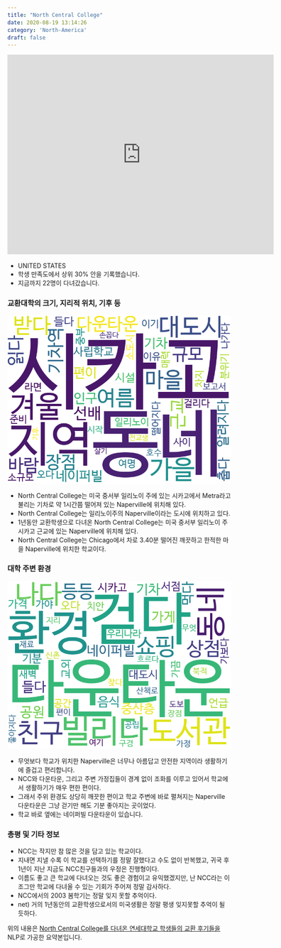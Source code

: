 ```yaml
---
title: "North Central College"
date: 2020-08-19 13:14:26
category: 'North-America'
draft: false
---
```


<iframe
width="600"
height="450"
frameborder="0" style="border:0"
src="https://www.google.com/maps/embed/v1/place?key=AIzaSyC9e1AME-pVmWC4hBpFdu5S4dKzyepa3HQ&q=North+Central+College&center=41.772663,-88.1440142&zoom=14" allowfullscreen>
</iframe>

* UNITED STATES
* 학생 만족도에서 상위 30% 안을 기록했습니다.
* 지금까지 22명이 다녀갔습니다. 

### 교환대학의 크기, 지리적 위치, 기후 등

![gen_info-WordCloud](../univ_wordclouds_okt/gen_info/US000127_gen_info_okt.png)

* North Central College는 미국 중서부 일리노이 주에 있는 시카고에서 Metra라고 불리는 기차로 약 1시간쯤 떨어져 있는 Naperville에 위치해 있다.
* North Central College는 일리노이주의 Naperville이라는 도시에 위치하고 있다.
* 1년동안 교환학생으로 다녀온 North Central College는 미국 중서부 일리노이 주 시카고 근교에 있는 Naperville에 위치해 있다.
* North Central College는 Chicago에서 차로 3.40분 떨어진 깨끗하고 한적한 마을 Naperville에 위치한 학교이다.


### 대학 주변 환경

![env_info-WordCloud](../univ_wordclouds_okt/env_info/US000127_env_info_okt.png)

* 무엇보다 학교가 위치한 Naperville은 너무나 아름답고 안전한 지역이라 생활하기에 즐겁고 편리합니다.
* NCC와 다운타운, 그리고 주변 가정집들이 경계 없이 조화를 이루고 있어서 학교에서 생활하기가 매우 편한 편이다.
* 그래서 주위 환경도 상당히 깨끗한 편이고 학교 주변에 바로 펼쳐지는 Naperville 다운타운은 그냥 걷기만 해도 기분 좋아지는 곳이었다.
* 학교 바로 옆에는 네이퍼빌 다운타운이 있습니다.


### 총평 및 기타 정보 
* NCC는 작지만 참 많은 것을 담고 있는 학교이다.
* 지내면 지낼 수록 이 학교를 선택하기를 정말 잘했다고 수도 없이 반복했고, 귀국 후 1년이 지난 지금도 NCC친구들과의 우정은 진행형이다.
* 이름도 좋고 큰 학교에 다녀오는 것도 좋은 경험이고 유익했겠지만, 난 NCC라는 이 조그만 학교에 다녀올 수 있는 기회가 주어져 정말 감사하다.
* NCC에서의 2003 봄학기는 정말 잊지 못할 추억이다.
* net) 거의 1년동안의 교환학생으로서의 미국생활은 정말 평생 잊지못할 추억이 될 듯하다.


위의 내용은 [North Central College를 다녀온 연세대학교 학생들의 교환 후기들을](http://oia.yonsei.ac.kr/partner/expReport.asp?ucode=US000127&bgbn=A) NLP로 가공한 요약본입니다. 
